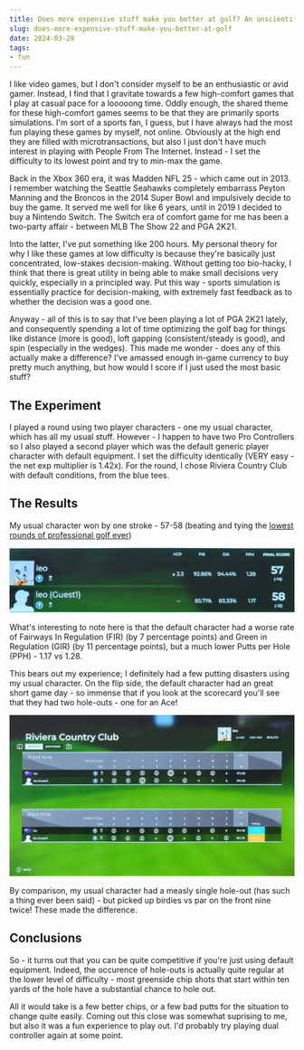 ```yaml
---
title: Does more expensive stuff make you better at golf? An unscientific investigation
slug: does-more-expensive-stuff-make-you-better-at-golf
date: 2024-03-29
tags:
- fun
---
```

I like video games, but I don't consider myself to be an enthusiastic or avid gamer. Instead, I find that I gravitate towards a few high-comfort games that I play at casual pace for a looooong time. Oddly enough, the shared theme for these high-comfort games seems to be that they are primarily sports simulations. I'm sort of a sports fan, I guess, but I have always had the most fun playing these games by myself, not online. Obviously at the high end they are filled with microtransactions, but also I just don't have much interest in playing with People From The Internet. Instead - I set the difficulty to its lowest point and try to min-max the game. 

Back in the Xbox 360 era, it was Madden NFL 25 - which came out in 2013. I remember watching the Seattle Seahawks completely embarrass Peyton Manning and the Broncos in the 2014 Super Bowl and impulsively decide to buy the game. It served me well for like 6 years, until in 2019 I decided to buy a Nintendo Switch. The Switch era of comfort game for me has been a two-party affair - between MLB The Show 22 and PGA 2K21.

Into the latter, I've put something like 200 hours. My personal theory for why I like these games at low difficulty is because they're basically just concentrated, low-stakes decision-making. Without getting too bio-hacky, I think that there is great utility in being able to make small decisions very quickly, especially in a principled way. Put this way - sports simulation is essentially practice for decision-making, with extremely fast feedback as to whether the decision was a good one.

Anyway - all of this is to say that I've been playing a lot of PGA 2K21 lately, and consequently spending a lot of time optimizing the golf bag for things like distance (more is good), loft gapping (consistent/steady is good), and spin (especially in the wedges). This made me wonder - does any of this actually make a difference? I've amassed enough in-game currency to buy pretty much anything, but how would I score if I just used the most basic stuff?

## The Experiment
I played a round using two player characters - one my usual character, which has all my usual stuff. However - I happen to have two Pro Controllers so I also played a second player which was the default generic player character with default equipment. I set the difficulty identically (VERY easy - the net exp multiplier is 1.42x). For the round, I chose Riviera Country Club with default conditions, from the blue tees.

## The Results
My usual character won by one stroke - 57-58 (beating and tying the [lowest rounds of professional golf ever](https://en.wikipedia.org/wiki/Lowest_rounds_of_golf))

![The final results from the round - my usual character won 57-58](./final.jpg)

What's interesting to note here is that the default character had a worse rate of Fairways In Regulation (FIR) (by 7 percentage points) and Green in Regulation (GIR) (by 11 percentage points), but a much lower Putts per Hole (PPH) - 1.17 vs 1.28.

This bears out my experience; I definitely had a few putting disasters using my usual character. On the flip side, the default character had an great short game day - so immense that if you look at the scorecard you'll see that they had two hole-outs - one for an Ace!

![The scorecard from the round](./scorecard.jpg)

By comparison, my usual character had a measly single hole-out (has such a thing ever been said) - but picked up birdies vs par on the front nine twice! These made the difference.

## Conclusions
So - it turns out that you can be quite competitive if you're just using default equipment. Indeed, the occurence of hole-outs is actually quite regular at the lower level of difficulty - most greenside chip shots that start within ten yards of the hole have a substantial chance to hole out.

All it would take is a few better chips, or a few bad putts for the situation to change quite easily. Coming out this close was somewhat suprising to me, but also it was a fun experience to play out. I'd probably try playing dual controller again at some point.
